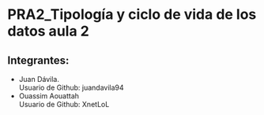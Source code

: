 # PRA2_Tipología y ciclo de vida de los datos aula 2


## Integrantes:

* Juan Dávila.  
  Usuario de Github: juandavila94
* Ouassim Aouattah  
  Usuario de Github: XnetLoL

